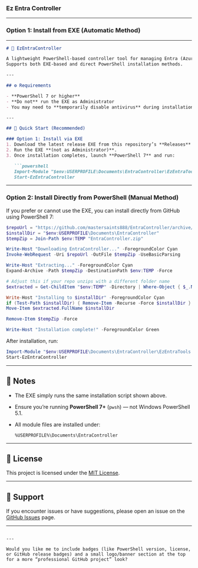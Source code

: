 ### Ez Entra Controller
-------------
### Option 1: Install from EXE (Automatic Method)
---

````markdown
# 🧭 EzEntraController

A lightweight PowerShell-based controller tool for managing Entra (Azure AD) environments with ease.  
Supports both EXE-based and direct PowerShell installation methods.

---

## ⚙️ Requirements

- **PowerShell 7 or higher**
- **Do not** run the EXE as Administrator
- You may need to **temporarily disable antivirus** during installation (some antivirus tools block unsigned EXEs)

---

## 🚀 Quick Start (Recommended)

### Option 1: Install via EXE
1. Download the latest release EXE from this repository’s **Releases** section.  
2. Run the EXE **(not as Administrator)**.  
3. Once installation completes, launch **PowerShell 7** and run:

   ```powershell
   Import-Module "$env:USERPROFILE\Documents\EntraController\EzEntraTools.psm1" -Force
   Start-EzEntraController
````

---

### Option 2: Install Directly from PowerShell (Manual Method)

If you prefer or cannot use the EXE, you can install directly from GitHub using PowerShell 7:

```powershell
$repoUrl = "https://github.com/mastersaints888/EntraController/archive/refs/heads/main.zip"
$installDir = "$env:USERPROFILE\Documents\EntraController"
$tempZip = Join-Path $env:TEMP "EntraController.zip"

Write-Host "Downloading EntraController..." -ForegroundColor Cyan
Invoke-WebRequest -Uri $repoUrl -OutFile $tempZip -UseBasicParsing

Write-Host "Extracting..." -ForegroundColor Cyan
Expand-Archive -Path $tempZip -DestinationPath $env:TEMP -Force

# Adjust this if your repo unzips with a different folder name
$extracted = Get-ChildItem "$env:TEMP" -Directory | Where-Object { $_.Name -like "*EntraController*" } | Select-Object -First 1

Write-Host "Installing to $installDir" -ForegroundColor Cyan
if (Test-Path $installDir) { Remove-Item -Recurse -Force $installDir }
Move-Item $extracted.FullName $installDir

Remove-Item $tempZip -Force

Write-Host "Installation complete!" -ForegroundColor Green
```

After installation, run:

```powershell
Import-Module "$env:USERPROFILE\Documents\EntraController\EzEntraTools.psm1" -Force
Start-EzEntraController
```

---

## 🧩 Notes

* The EXE simply runs the same installation script shown above.
* Ensure you’re running **PowerShell 7+** (`pwsh`) — not Windows PowerShell 5.1.
* All module files are installed under:

  ```
  %USERPROFILE%\Documents\EntraController
  ```

---

## 📄 License

This project is licensed under the [MIT License](LICENSE).

---

## 💬 Support

If you encounter issues or have suggestions, please open an issue on the [GitHub Issues](../../issues) page.

---

```

---

Would you like me to include badges (like PowerShell version, license, or GitHub release badges) and a small logo/banner section at the top for a more “professional GitHub project” look?
```
